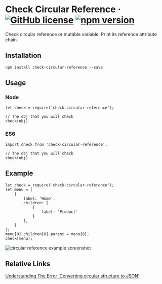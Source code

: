 # Check Circular Reference &middot; [![GitHub license](https://img.shields.io/badge/license-MIT-blue.svg)](https://github.com/ShawnYou1/check-circular-reference/blob/master/LICENSE) [![npm version](https://img.shields.io/npm/v/react.svg?style=flat)](https://www.npmjs.com/package/check-circular-reference)
Check circular reference or mutable variable. Print its reference attribute chain.


## Installation
```
npm install check-circular-reference --save
```

## Usage
### Node
```
let check = require('check-circular-reference');

// The obj that you will check
check(obj)
```
### ES6
```
import check from 'check-circular-reference';

// The obj that you will check
check(obj)
```

## Example
```
let check = require('check-circular-reference');
let menu = [
    {
        label: 'Home',
        children: [
            {
                label: 'Product'
            }
        ],
    }
];
menu[0].children[0].parent = menu[0];
check(menu);
```
![circular reference example screenshot](https://youshaohua.com/assets/img/others/github-check-circular-reference-example.png)

## Relative Links
[Understanding The Error ‘Converting circular structure to JSON’](https://youshaohua.com/post/understanding-the-error-converting-circular-structure-to-json)

